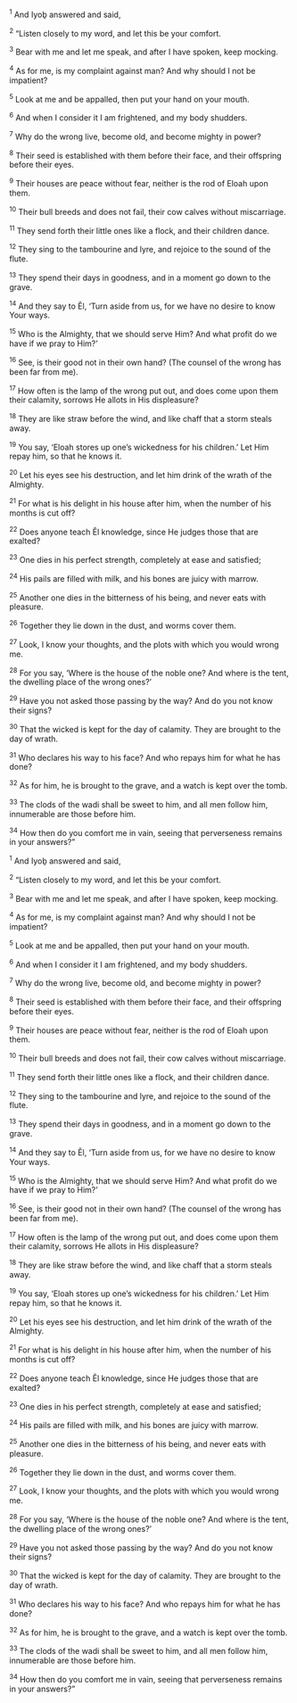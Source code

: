 <sup>1</sup> And Iyoḇ answered and said,

<sup>2</sup> “Listen closely to my word, and let this be your comfort.

<sup>3</sup> Bear with me and let me speak, and after I have spoken, keep mocking.

<sup>4</sup> As for me, is my complaint against man? And why should I not be impatient?

<sup>5</sup> Look at me and be appalled, then put your hand on your mouth.

<sup>6</sup> And when I consider it I am frightened, and my body shudders.

<sup>7</sup> Why do the wrong live, become old, and become mighty in power?

<sup>8</sup> Their seed is established with them before their face, and their offspring before their eyes.

<sup>9</sup> Their houses are peace without fear, neither is the rod of Eloah upon them.

<sup>10</sup> Their bull breeds and does not fail, their cow calves without miscarriage.

<sup>11</sup> They send forth their little ones like a flock, and their children dance.

<sup>12</sup> They sing to the tambourine and lyre, and rejoice to the sound of the flute.

<sup>13</sup> They spend their days in goodness, and in a moment go down to the grave.

<sup>14</sup> And they say to Ĕl, ‘Turn aside from us, for we have no desire to know Your ways.

<sup>15</sup> Who is the Almighty, that we should serve Him? And what profit do we have if we pray to Him?’

<sup>16</sup> See, is their good not in their own hand? (The counsel of the wrong has been far from me).

<sup>17</sup> How often is the lamp of the wrong put out, and does come upon them their calamity, sorrows He allots in His displeasure?

<sup>18</sup> They are like straw before the wind, and like chaff that a storm steals away.

<sup>19</sup> You say, ‘Eloah stores up one’s wickedness for his children.’ Let Him repay him, so that he knows it.

<sup>20</sup> Let his eyes see his destruction, and let him drink of the wrath of the Almighty.

<sup>21</sup> For what is his delight in his house after him, when the number of his months is cut off?

<sup>22</sup> Does anyone teach Ĕl knowledge, since He judges those that are exalted?

<sup>23</sup> One dies in his perfect strength, completely at ease and satisfied;

<sup>24</sup> His pails are filled with milk, and his bones are juicy with marrow.

<sup>25</sup> Another one dies in the bitterness of his being, and never eats with pleasure.

<sup>26</sup> Together they lie down in the dust, and worms cover them.

<sup>27</sup> Look, I know your thoughts, and the plots with which you would wrong me.

<sup>28</sup> For you say, ‘Where is the house of the noble one? And where is the tent, the dwelling place of the wrong ones?’

<sup>29</sup> Have you not asked those passing by the way? And do you not know their signs?

<sup>30</sup> That the wicked is kept for the day of calamity. They are brought to the day of wrath.

<sup>31</sup> Who declares his way to his face? And who repays him for what he has done?

<sup>32</sup> As for him, he is brought to the grave, and a watch is kept over the tomb.

<sup>33</sup> The clods of the wadi shall be sweet to him, and all men follow him, innumerable are those before him.

<sup>34</sup> How then do you comfort me in vain, seeing that perverseness remains in your answers?”

<sup>1</sup> And Iyoḇ answered and said,

<sup>2</sup> “Listen closely to my word, and let this be your comfort.

<sup>3</sup> Bear with me and let me speak, and after I have spoken, keep mocking.

<sup>4</sup> As for me, is my complaint against man? And why should I not be impatient?

<sup>5</sup> Look at me and be appalled, then put your hand on your mouth.

<sup>6</sup> And when I consider it I am frightened, and my body shudders.

<sup>7</sup> Why do the wrong live, become old, and become mighty in power?

<sup>8</sup> Their seed is established with them before their face, and their offspring before their eyes.

<sup>9</sup> Their houses are peace without fear, neither is the rod of Eloah upon them.

<sup>10</sup> Their bull breeds and does not fail, their cow calves without miscarriage.

<sup>11</sup> They send forth their little ones like a flock, and their children dance.

<sup>12</sup> They sing to the tambourine and lyre, and rejoice to the sound of the flute.

<sup>13</sup> They spend their days in goodness, and in a moment go down to the grave.

<sup>14</sup> And they say to Ĕl, ‘Turn aside from us, for we have no desire to know Your ways.

<sup>15</sup> Who is the Almighty, that we should serve Him? And what profit do we have if we pray to Him?’

<sup>16</sup> See, is their good not in their own hand? (The counsel of the wrong has been far from me).

<sup>17</sup> How often is the lamp of the wrong put out, and does come upon them their calamity, sorrows He allots in His displeasure?

<sup>18</sup> They are like straw before the wind, and like chaff that a storm steals away.

<sup>19</sup> You say, ‘Eloah stores up one’s wickedness for his children.’ Let Him repay him, so that he knows it.

<sup>20</sup> Let his eyes see his destruction, and let him drink of the wrath of the Almighty.

<sup>21</sup> For what is his delight in his house after him, when the number of his months is cut off?

<sup>22</sup> Does anyone teach Ĕl knowledge, since He judges those that are exalted?

<sup>23</sup> One dies in his perfect strength, completely at ease and satisfied;

<sup>24</sup> His pails are filled with milk, and his bones are juicy with marrow.

<sup>25</sup> Another one dies in the bitterness of his being, and never eats with pleasure.

<sup>26</sup> Together they lie down in the dust, and worms cover them.

<sup>27</sup> Look, I know your thoughts, and the plots with which you would wrong me.

<sup>28</sup> For you say, ‘Where is the house of the noble one? And where is the tent, the dwelling place of the wrong ones?’

<sup>29</sup> Have you not asked those passing by the way? And do you not know their signs?

<sup>30</sup> That the wicked is kept for the day of calamity. They are brought to the day of wrath.

<sup>31</sup> Who declares his way to his face? And who repays him for what he has done?

<sup>32</sup> As for him, he is brought to the grave, and a watch is kept over the tomb.

<sup>33</sup> The clods of the wadi shall be sweet to him, and all men follow him, innumerable are those before him.

<sup>34</sup> How then do you comfort me in vain, seeing that perverseness remains in your answers?”

